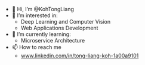 - 👋 Hi, I’m @KohTongLiang
- 👀 I’m interested in:
  - Deep Learning and Computer Vision
  - Web Applications Development
- 🌱 I’m currently learning:
  - Microservice Architecture
- 📫 How to reach me
  - www.linkedin.com/in/tong-liang-koh-1a00a9101

<!---
KohTongLiang/KohTongLiang is a ✨ special ✨ repository because its `README.md` (this file) appears on your GitHub profile.
You can click the Preview link to take a look at your changes.
--->
